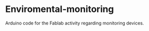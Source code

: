 Enviromental-monitoring
=======================

Arduino code for the Fablab activity regarding monitoring devices.
